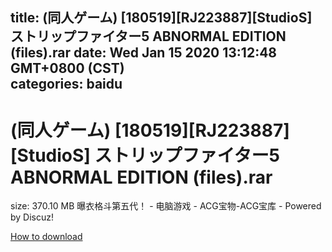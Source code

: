 
title: (同人ゲーム) [180519][RJ223887][StudioS] ストリップファイター5 ABNORMAL EDITION (files).rar
date: Wed Jan 15 2020 13:12:48 GMT+0800 (CST)    
categories: baidu
---

# (同人ゲーム) [180519][RJ223887][StudioS] ストリップファイター5 ABNORMAL EDITION (files).rar
size: 370.10 MB
 曝衣格斗第五代！ - 电脑游戏 - ACG宝物-ACG宝库 - Powered by Discuz!
 

[How to download](https://bpcam.bemobtrk.com/go/2ceec3aa-1ca2-46d6-b9ff-aaa5c184517c?jno=385)
